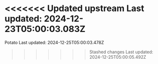<<<<<<< Updated upstream
Last updated: 2024-12-23T05:00:03.083Z
=======
Potato
Last updated: 2024-12-25T05:00:03.478Z
>>>>>>> Stashed changes
Last updated: 2024-12-25T05:00:05.492Z
